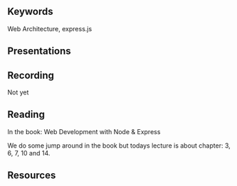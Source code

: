 ## Keywords
Web Architecture, express.js

## Presentations



## Recording
Not yet

## Reading
In the book: Web Development with Node & Express

We do some jump around in the book but todays lecture is about chapter: 3, 6, 7, 10 and 14.

## Resources
